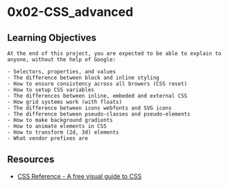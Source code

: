 # 0x02-CSS_advanced

## Learning Objectives
    At the end of this project, you are expected to be able to explain to anyone, without the help of Google:

    - Selectors, properties, and values
    - The difference between block and inline styling
    - How to ensure consistency across all browers (CSS reset)
    - How to setup CSS variables
    - The differences between inline, embeded and external CSS
    - How grid systems work (with floats)
    - The difference between icons webfonts and SVG icons
    - The difference between pseudo-classes and pseudo-elements
    - How to make background gradients
    - How to animate elements in CSS
    - How to transform (2d, 3d) elements
    - What vendor prefixes are

## Resources
- [CSS Reference - A free visual guide to CSS](https://alx-intranet.hbtn.io/rltoken/MeWjjFdnI4juKMuswMHCDw)